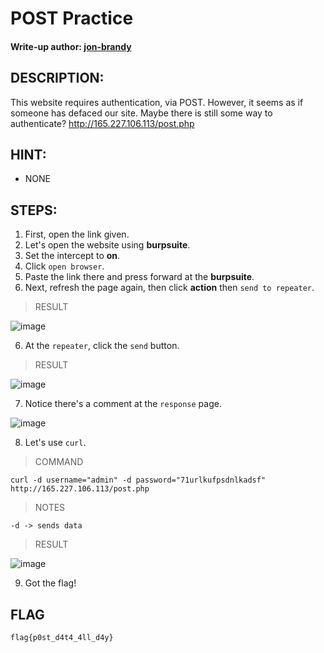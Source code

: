 # POST Practice
#### Write-up author: [jon-brandy](https://github.com/jon-brandy)
## DESCRIPTION:
This website requires authentication, via POST. However, it seems as if someone has defaced our site. Maybe there is still some way to authenticate? 
http://165.227.106.113/post.php
## HINT:
- NONE
## STEPS:
1. First, open the link given.
2. Let's open the website using **burpsuite**.
3. Set the intercept to **on**.
3. Click `open browser`.
4. Paste the link there and press forward at the **burpsuite**.
5. Next, refresh the page again, then click **action** then `send to repeater`.

> RESULT

![image](https://user-images.githubusercontent.com/70703371/195620204-7f7f43cc-abad-4ed0-91a4-b8ff7d0a6d2a.png)


6. At the `repeater`, click the `send` button.

> RESULT

![image](https://user-images.githubusercontent.com/70703371/195620396-a93925f5-2f1e-43d2-9070-03fd3d17656a.png)


7. Notice there's a comment at the `response` page.

![image](https://user-images.githubusercontent.com/70703371/195620500-736b6fdf-0118-4a52-8a14-525354512035.png)


8. Let's use `curl`.

> COMMAND

```
curl -d username="admin" -d password="71urlkufpsdnlkadsf" http://165.227.106.113/post.php
```

> NOTES

```
-d -> sends data
```

> RESULT

![image](https://user-images.githubusercontent.com/70703371/195790663-4df202da-1c9a-4812-b57e-1d7c611f27bd.png)


9. Got the flag!


## FLAG

```
flag{p0st_d4t4_4ll_d4y}
```



